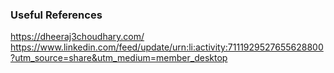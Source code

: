 ### Useful References
https://dheeraj3choudhary.com/
https://www.linkedin.com/feed/update/urn:li:activity:7111929527655628800?utm_source=share&utm_medium=member_desktop
